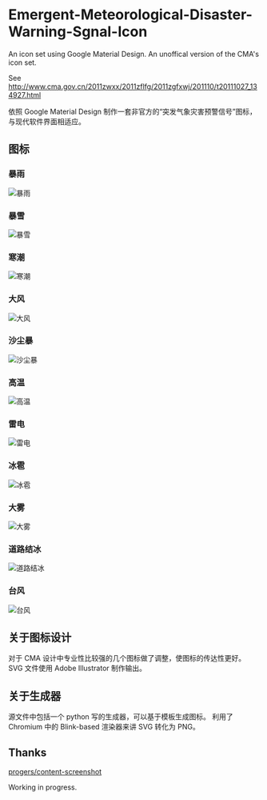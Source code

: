 # Emergent-Meteorological-Disaster-Warning-Sgnal-Icon
An icon set using Google Material Design. An unoffical version of the CMA's icon set.

See http://www.cma.gov.cn/2011zwxx/2011zflfg/2011zgfxwj/201110/t20111027_134927.html

依照 Google Material Design 制作一套非官方的“突发气象灾害预警信号”图标，与现代软件界面相适应。

## 图标

### 暴雨

![暴雨](https://raw.githubusercontent.com/shevawen/Emergent-Meteorological-Disaster-Warning-Sgnal-Icon/master/set1/png/RAINSTORM_red.png)

### 暴雪

![暴雪](https://raw.githubusercontent.com/shevawen/Emergent-Meteorological-Disaster-Warning-Sgnal-Icon/master/set1/png/SNOWSTORM_red.png)

### 寒潮

![寒潮](https://raw.githubusercontent.com/shevawen/Emergent-Meteorological-Disaster-Warning-Sgnal-Icon/master/set1/png/COLDWAVE_red.png)

### 大风

![大风](https://raw.githubusercontent.com/shevawen/Emergent-Meteorological-Disaster-Warning-Sgnal-Icon/master/set1/png/GALE_red.png)

### 沙尘暴

![沙尘暴](https://raw.githubusercontent.com/shevawen/Emergent-Meteorological-Disaster-Warning-Sgnal-Icon/master/set1/png/SANDSTORM_red.png)

### 高温

![高温](https://raw.githubusercontent.com/shevawen/Emergent-Meteorological-Disaster-Warning-Sgnal-Icon/master/set1/png/HEATWAVE_red.png)

### 雷电

![雷电](https://raw.githubusercontent.com/shevawen/Emergent-Meteorological-Disaster-Warning-Sgnal-Icon/master/set1/png/LIGHTNING_red.png)

### 冰雹

![冰雹](https://raw.githubusercontent.com/shevawen/Emergent-Meteorological-Disaster-Warning-Sgnal-Icon/master/set1/png/HAIL_red.png)

### 大雾

![大雾](https://raw.githubusercontent.com/shevawen/Emergent-Meteorological-Disaster-Warning-Sgnal-Icon/master/set1/png/HEAVYFOG_red.png)

### 道路结冰

![道路结冰](https://raw.githubusercontent.com/shevawen/Emergent-Meteorological-Disaster-Warning-Sgnal-Icon/master/set1/png/ROADICING_red.png)

### 台风

![台风](https://raw.githubusercontent.com/shevawen/Emergent-Meteorological-Disaster-Warning-Sgnal-Icon/master/set1/png/TYPHOON_red.png)


## 关于图标设计

对于 CMA 设计中专业性比较强的几个图标做了调整，使图标的传达性更好。
SVG 文件使用 Adobe Illustrator 制作输出。

## 关于生成器

源文件中包括一个 python 写的生成器，可以基于模板生成图标。
利用了 Chromium 中的 Blink-based 渲染器来讲 SVG 转化为 PNG。

## Thanks

[progers/content-screenshot](https://github.com/progers/content-screenshot)


Working in progress.
